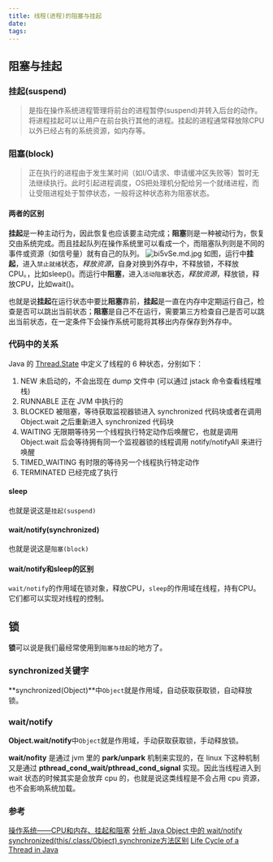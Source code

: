 ```yaml
---
title: 线程(进程)的阻塞与挂起
date: 
tags:
---
```


## 阻塞与挂起

### 挂起(suspend)
> 是指在操作系统进程管理将前台的进程暂停(suspend)并转入后台的动作。将进程挂起可以让用户在前台执行其他的进程。挂起的进程通常释放除CPU以外已经占有的系统资源，如内存等。

### 阻塞(block)
>正在执行的进程由于发生某时间（如I/O请求、申请缓冲区失败等）暂时无法继续执行。此时引起进程调度，OS把处理机分配给另一个就绪进程，而让受阻进程处于暂停状态，一般将这种状态称为阻塞状态。

#### 两者的区别
**挂起**是一种主动行为，因此恢复也应该要主动完成；**阻塞**则是一种被动行为，恢复交由系统完成。而且挂起队列在操作系统里可以看成一个，而阻塞队列则是不同的事件或资源（如信号量）就有自己的队列。
![bi5vSe.md.jpg](https://s4.ax1x.com/2022/02/24/bi5vSe.md.jpg)
如图，运行中**挂起**，进入`禁止就绪`状态，*释放资源*，自身对换到外存中，不释放锁，不释放CPU。，比如sleep()。而运行中**阻塞**，进入`活动阻塞`状态，*释放资源*，释放锁，释放CPU，比如wait()。

也就是说**挂起**在运行状态中要比**阻塞**靠前，**挂起**是一直在内存中定期运行自己，检查是否可以跳出当前状态；**阻塞**是自己不在运行，需要第三方检查自己是否可以跳出当前状态，在一定条件下会操作系统可能将其移出内存保存到外存中。

### 代码中的关系
Java 的 [Thread.State](https://docs.oracle.com/javase/7/docs/api/java/lang/Thread.State.html) 中定义了线程的 6 种状态，分别如下：

1.  NEW 未启动的，不会出现在 dump 文件中 (可以通过 jstack 命令查看线程堆栈)
2.  RUNNABLE 正在 JVM 中执行的
3.  BLOCKED 被阻塞，等待获取监视器锁进入 synchronized 代码块或者在调用 Object.wait 之后重新进入 synchronized 代码块
4.  WAITING 无限期等待另一个线程执行特定动作后唤醒它，也就是调用 Object.wait 后会等待拥有同一个监视器锁的线程调用 notify/notifyAll 来进行唤醒
5.  TIMED_WAITING 有时限的等待另一个线程执行特定动作
6.  TERMINATED 已经完成了执行

#### sleep
也就是说这是`挂起(suspend)`

#### wait/notify(synchronized)
也就是说这是`阻塞(block)`

#### wait/notify和sleep的区别
`wait/notify`的作用域在锁对象，释放CPU，`sleep`的作用域在线程，持有CPU。它们都可以实现对线程的控制。

## 锁

**锁**可以说是我们最经常使用到`阻塞与挂起`的地方了。

### synchronized关键字

**synchronized(Object)**中`Object`就是作用域，自动获取获取锁，自动释放锁。

### wait/notify

**Object.wait/notify**中`Object`就是作用域，手动获取获取锁，手动释放锁。

**wait/nofity** 是通过 jvm 里的 **park/unpark** 机制来实现的，在 linux 下这种机制又是通过 **pthread_cond_wait/pthread_cond_signal** 实现。因此当线程进入到 wait 状态的时候其实是会放弃 cpu 的，也就是说这类线程是不会占用 cpu 资源，也不会影响系统加载。


### 参考
[操作系统——CPU和内存、挂起和阻塞](https://blog.csdn.net/weixin_37641832/article/details/83217104)
[分析 Java Object 中的 wait/notify](https://generalthink.github.io/2019/10/10/analysis-java-object-wait-notify/)
[synchronized(this/.class/Object),synchronize方法区别](https://www.jianshu.com/p/4c1ed2048985)
[Life Cycle of a Thread in Java](https://www.baeldung.com/java-thread-lifecycle)